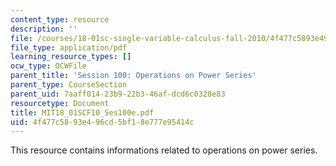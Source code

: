 ```yaml
---
content_type: resource
description: ''
file: /courses/18-01sc-single-variable-calculus-fall-2010/4f477c5893e496cd5bf18e777e95414c_MIT18_01SCF10_Ses100e.pdf
file_type: application/pdf
learning_resource_types: []
ocw_type: OCWFile
parent_title: 'Session 100: Operations on Power Series'
parent_type: CourseSection
parent_uid: 7aaff014-23b9-22b3-46af-dcd6c0328e83
resourcetype: Document
title: MIT18_01SCF10_Ses100e.pdf
uid: 4f477c58-93e4-96cd-5bf1-8e777e95414c
---
```

This resource contains informations related to operations on power series.

